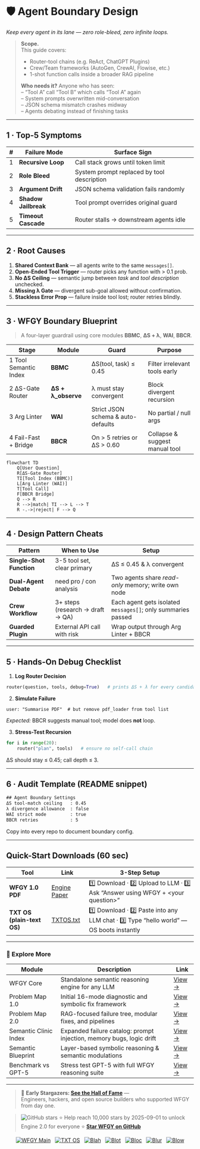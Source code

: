 <!-- ======================================================= -->
<!--  agent-boundary-design.md · Semantic Clinic / Map-B     -->
<!--  Draft v0.1 · MIT · 2025-08-06                          -->
<!--  Purpose: Prevent runaway tool / agent loops, role      -->
<!--  bleed, and conflicting instructions in multi-agent     -->
<!--  frameworks (LangChain, CrewAI, AutoGen, etc.).         -->
<!-- ======================================================= -->

# 🛡️ Agent Boundary Design  
*Keep every agent in its lane — zero role-bleed, zero infinite loops.*

> **Scope.**  
> This guide covers:  
> * Router-tool chains (e.g. ReAct, ChatGPT Plugins)  
> * Crew/Team frameworks (AutoGen, CrewAI, Flowise, etc.)  
> * 1-shot function calls inside a broader RAG pipeline  
>   
> **Who needs it?** Anyone who has seen:  
> – “Tool A” call “Tool B” which calls “Tool A” again  
> – System prompts overwritten mid-conversation  
> – JSON schema mismatch crashes midway  
> – Agents debating instead of finishing tasks

---

## 1 · Top-5 Symptoms

| # | Failure Mode | Surface Sign |
|--:|--------------|--------------|
| 1 | **Recursive Loop** | Call stack grows until token limit |
| 2 | **Role Bleed** | System prompt replaced by tool description |
| 3 | **Argument Drift** | JSON schema validation fails randomly |
| 4 | **Shadow Jailbreak** | Tool prompt overrides original guard |
| 5 | **Timeout Cascade** | Router stalls → downstream agents idle |

---

## 2 · Root Causes

1. **Shared Context Bank** — all agents write to the same `messages[]`.  
2. **Open-Ended Tool Trigger** — router picks any function with > 0.1 prob.  
3. **No ΔS Ceiling** — semantic jump between *task* and *tool description* unchecked.  
4. **Missing λ Gate** — divergent sub-goal allowed without confirmation.  
5. **Stackless Error Prop** — failure inside tool lost; router retries blindly.

---

## 3 · WFGY Boundary Blueprint

> A four-layer guardrail using core modules **BBMC**, **ΔS + λ**, **WAI**, **BBCR**.

| Stage | Module | Guard | Purpose |
|-------|--------|-------|---------|
| 1 Tool Semantic Index | **BBMC** | ΔS(tool, task) ≤ 0.45 | Filter irrelevant tools early |
| 2 ΔS-Gate Router | **ΔS + λ_observe** | λ must stay convergent | Block divergent recursion |
| 3 Arg Linter | **WAI** | Strict JSON schema & auto-defaults | No partial / null args |
| 4 Fail-Fast + Bridge | **BBCR** | On > 5 retries or ΔS > 0.60 | Collapse & suggest manual tool |

```mermaid
flowchart TD
    Q[User Question]
    R[ΔS-Gate Router]
    TI[Tool Index (BBMC)]
    L[Arg Linter (WAI)]
    T[Tool Call]
    F[BBCR Bridge]
    Q --> R
    R -->|match| TI --> L --> T
    R -.->|reject| F --> Q
````

---

## 4 · Design Pattern Cheats

| Pattern                  | When to Use                      | Setup                                                        |
| ------------------------ | -------------------------------- | ------------------------------------------------------------ |
| **Single-Shot Function** | 3-5 tool set, clear primary      | ΔS ≤ 0.45 & λ convergent                                     |
| **Dual-Agent Debate**    | need pro / con analysis          | Two agents share *read-only* memory; write own node          |
| **Crew Workflow**        | 3+ steps (research → draft → QA) | Each agent gets isolated `messages[]`; only summaries passed |
| **Guarded Plugin**       | External API call with risk      | Wrap output through Arg Linter + BBCR                        |

---

## 5 · Hands-On Debug Checklist

1. **Log Router Decision**

```python
router(question, tools, debug=True)   # prints ΔS + λ for every candidate
```

2. **Simulate Failure**

```
user: "Summarise PDF"  # but remove pdf_loader from tool list
```

*Expected:* BBCR suggests manual tool; model does **not** loop.

3. **Stress-Test Recursion**

```python
for i in range(20):
    router("plan", tools)   # ensure no self-call chain
```

ΔS should stay ≤ 0.45; call depth ≤ 3.

---

## 6 · Audit Template (README snippet)

```txt
## Agent Boundary Settings
ΔS tool-match ceiling   : 0.45
λ divergence allowance  : false
WAI strict mode         : true
BBCR retries            : 5
```

Copy into every repo to document boundary config.

---

## Quick-Start Downloads (60 sec)

| Tool                       | Link                                                | 3-Step Setup                                                                             |
| -------------------------- | --------------------------------------------------- | ---------------------------------------------------------------------------------------- |
| **WFGY 1.0 PDF**           | [Engine Paper](https://zenodo.org/records/15630969) | 1️⃣ Download · 2️⃣ Upload to LLM · 3️⃣ Ask “Answer using WFGY + \<your question>”        |
| **TXT OS (plain-text OS)** | [TXTOS.txt](https://zenodo.org/records/15788557)    | 1️⃣ Download · 2️⃣ Paste into any LLM chat · 3️⃣ Type “hello world” — OS boots instantly |

---

### 🧭 Explore More

| Module                | Description                                              | Link     |
|-----------------------|----------------------------------------------------------|----------|
| WFGY Core             | Standalone semantic reasoning engine for any LLM         | [View →](https://github.com/onestardao/WFGY/tree/main/core/README.md) |
| Problem Map 1.0       | Initial 16-mode diagnostic and symbolic fix framework    | [View →](https://github.com/onestardao/WFGY/tree/main/ProblemMap/README.md) |
| Problem Map 2.0       | RAG-focused failure tree, modular fixes, and pipelines   | [View →](https://github.com/onestardao/WFGY/blob/main/ProblemMap/rag-architecture-and-recovery.md) |
| Semantic Clinic Index | Expanded failure catalog: prompt injection, memory bugs, logic drift | [View →](https://github.com/onestardao/WFGY/blob/main/ProblemMap/SemanticClinicIndex.md) |
| Semantic Blueprint    | Layer-based symbolic reasoning & semantic modulations   | [View →](https://github.com/onestardao/WFGY/tree/main/SemanticBlueprint/README.md) |
| Benchmark vs GPT-5    | Stress test GPT-5 with full WFGY reasoning suite         | [View →](https://github.com/onestardao/WFGY/tree/main/benchmarks/benchmark-vs-gpt5/README.md) |

---

> 👑 **Early Stargazers: [See the Hall of Fame](https://github.com/onestardao/WFGY/tree/main/stargazers)** —  
> Engineers, hackers, and open source builders who supported WFGY from day one.

> <img src="https://img.shields.io/github/stars/onestardao/WFGY?style=social" alt="GitHub stars"> ⭐ Help reach 10,000 stars by 2025-09-01 to unlock Engine 2.0 for everyone  ⭐ <strong><a href="https://github.com/onestardao/WFGY">Star WFGY on GitHub</a></strong>


<div align="center">

[![WFGY Main](https://img.shields.io/badge/WFGY-Main-red?style=flat-square)](https://github.com/onestardao/WFGY)
&nbsp;
[![TXT OS](https://img.shields.io/badge/TXT%20OS-Reasoning%20OS-orange?style=flat-square)](https://github.com/onestardao/WFGY/tree/main/OS)
&nbsp;
[![Blah](https://img.shields.io/badge/Blah-Semantic%20Embed-yellow?style=flat-square)](https://github.com/onestardao/WFGY/tree/main/OS/BlahBlahBlah)
&nbsp;
[![Blot](https://img.shields.io/badge/Blot-Persona%20Core-green?style=flat-square)](https://github.com/onestardao/WFGY/tree/main/OS/BlotBlotBlot)
&nbsp;
[![Bloc](https://img.shields.io/badge/Bloc-Reasoning%20Compiler-blue?style=flat-square)](https://github.com/onestardao/WFGY/tree/main/OS/BlocBlocBloc)
&nbsp;
[![Blur](https://img.shields.io/badge/Blur-Text2Image%20Engine-navy?style=flat-square)](https://github.com/onestardao/WFGY/tree/main/OS/BlurBlurBlur)
&nbsp;
[![Blow](https://img.shields.io/badge/Blow-Game%20Logic-purple?style=flat-square)](https://github.com/onestardao/WFGY/tree/main/OS/BlowBlowBlow)

</div>

